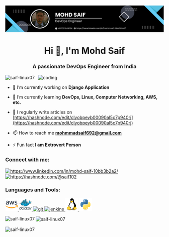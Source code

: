 ![logo](https://github.com/saif-linux07/saif-linux07/blob/main/Black%20and%20White%20Simple%20Business%20LinkedIn%20Career%20page%20Background.png)
<h1 align="center">Hi 👋, I'm Mohd Saif</h1>
<h3 align="center">A passionate DevOps Engineer from India</h3>

<img align="right" alt="coding" width="400" src="https://www.google.com/url?sa=i&url=https%3A%2F%2Fedge1s.com%2Fblog%2Fdevops-engineer-whos-that-salary%2F&psig=AOvVaw3YbPd7yN_Kda6lmAht9gea&ust=1725364886960000&source=images&cd=vfe&opi=89978449&ved=0CBQQjRxqFwoTCLjrp7CgpYgDFQAAAAAdAAAAABBw">

<p align="left"> <img src="https://komarev.com/ghpvc/?username=saif-linux07&label=Profile%20views&color=0e75b6&style=flat" alt="saif-linux07" /> </p>

- 🔭 I’m currently working on **Django Application**

- 🌱 I’m currently learning **DevOps, Linux, Computer Networking, AWS, etc.**

- 📝 I regularly write articles on [https://hashnode.com/edit/clyobpeyb00090al5c7p940rj](https://hashnode.com/edit/clyobpeyb00090al5c7p940rj)

- 📫 How to reach me **mohmmadsaif692@gmail.com**

- ⚡ Fun fact **I am Extrovert Person**

<h3 align="left">Connect with me:</h3>
<p align="left">
<a href="https://linkedin.com/in/https://www.linkedin.com/in/mohd-saif-10bb3b2a2/" target="blank"><img align="center" src="https://raw.githubusercontent.com/rahuldkjain/github-profile-readme-generator/master/src/images/icons/Social/linked-in-alt.svg" alt="https://www.linkedin.com/in/mohd-saif-10bb3b2a2/" height="30" width="40" /></a>
<a href="https://hashnode.com/https://hashnode.com/@saif102" target="blank"><img align="center" src="https://raw.githubusercontent.com/rahuldkjain/github-profile-readme-generator/master/src/images/icons/Social/hashnode.svg" alt="https://hashnode.com/@saif102" height="30" width="40" /></a>
</p>

<h3 align="left">Languages and Tools:</h3>
<p align="left"> <a href="https://aws.amazon.com" target="_blank" rel="noreferrer"> <img src="https://raw.githubusercontent.com/devicons/devicon/master/icons/amazonwebservices/amazonwebservices-original-wordmark.svg" alt="aws" width="40" height="40"/> </a> <a href="https://www.docker.com/" target="_blank" rel="noreferrer"> <img src="https://raw.githubusercontent.com/devicons/devicon/master/icons/docker/docker-original-wordmark.svg" alt="docker" width="40" height="40"/> </a> <a href="https://git-scm.com/" target="_blank" rel="noreferrer"> <img src="https://www.vectorlogo.zone/logos/git-scm/git-scm-icon.svg" alt="git" width="40" height="40"/> </a> <a href="https://www.jenkins.io" target="_blank" rel="noreferrer"> <img src="https://www.vectorlogo.zone/logos/jenkins/jenkins-icon.svg" alt="jenkins" width="40" height="40"/> </a> <a href="https://www.linux.org/" target="_blank" rel="noreferrer"> <img src="https://raw.githubusercontent.com/devicons/devicon/master/icons/linux/linux-original.svg" alt="linux" width="40" height="40"/> </a> <a href="https://www.python.org" target="_blank" rel="noreferrer"> <img src="https://raw.githubusercontent.com/devicons/devicon/master/icons/python/python-original.svg" alt="python" width="40" height="40"/> </a> </p>

<p><img align="left" src="https://github-readme-stats.vercel.app/api/top-langs?username=saif-linux07&show_icons=true&locale=en&layout=compact" alt="saif-linux07" /></p>

<p>&nbsp;<img align="center" src="https://github-readme-stats.vercel.app/api?username=saif-linux07&show_icons=true&locale=en" alt="saif-linux07" /></p>

<p><img align="center" src="https://github-readme-streak-stats.herokuapp.com/?user=saif-linux07&" alt="saif-linux07" /></p>
